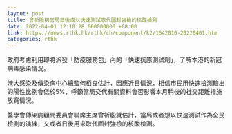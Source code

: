 ```yaml
---
layout: post
title: 曾祈殷稱當局日後或以快速測試取代圍封強檢的核酸檢測
date: 2022-04-01 12:10:28.000000000 +08:00
link: https://news.rthk.hk/rthk/ch/component/k2/1642010-20220401.htm
categories: rthk
---
```


政府考慮利用即將派發「防疫服務包」內的「快速抗原測試劑」，了解本港的新冠病毒感染情況。

港大感染及傳染病中心總監何栢良估計，因應近日情況，相信市民用快速檢測驗出的陽性比例會低於5%，呼籲當局交代有關資料會否影響本月稍後的社交距離措施放寬情況。

醫學會傳染病顧問委員會聯席主席曾祈殷就估計，當局或者想以快速測試作為全民檢測的演練，又或者日後用來取代圍封強檢的核酸檢測。
